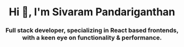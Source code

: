 <h1 align="center">Hi 👋, I'm Sivaram Pandariganthan</h1>
<h3 align="center">Full stack developer, specializing in React based frontends, with a keen eye on functionality & performance.</h3>
